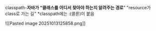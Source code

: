 classpath-**자바가 “클래스를 어디서 찾아야 하는지 알려주는 경로**” "resource가 class로 가는 길"
*classpath에는 :(콜론)이 붙음

![[Pasted image 20251013125858.png]]
